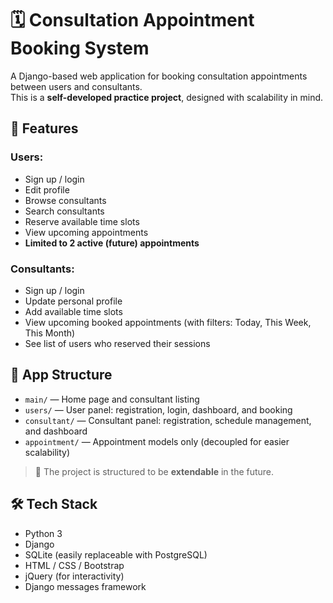 # 🗓️ Consultation Appointment Booking System

A Django-based web application for booking consultation appointments between users and consultants.  
This is a **self-developed practice project**, designed with scalability in mind.

## 🚀 Features

### Users:
- Sign up / login
- Edit profile
- Browse consultants
- Search consultants
- Reserve available time slots
- View upcoming appointments
- **Limited to 2 active (future) appointments**

### Consultants:
- Sign up / login
- Update personal profile
- Add available time slots
- View upcoming booked appointments (with filters: Today, This Week, This Month)
- See list of users who reserved their sessions

## 🧩 App Structure

- `main/` — Home page and consultant listing
- `users/` — User panel: registration, login, dashboard, and booking
- `consultant/` — Consultant panel: registration, schedule management, and dashboard
- `appointment/` — Appointment models only (decoupled for easier scalability)

> 🔧 The project is structured to be **extendable** in the future.

## 🛠️ Tech Stack

- Python 3
- Django
- SQLite (easily replaceable with PostgreSQL)
- HTML / CSS / Bootstrap
- jQuery (for interactivity)
- Django messages framework